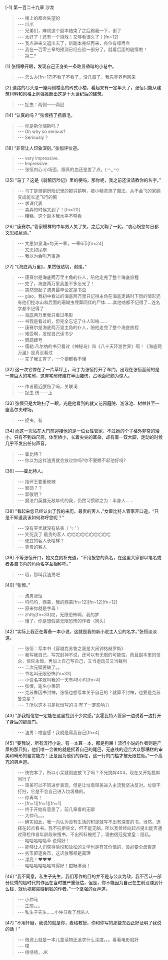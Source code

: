 
[-1] 第一百二十九章 沙龙
>--- 楼上的都会失望的<br>
>--- 爪爪<br>
>--- 兄弟们，麻烦这个副本结束了之后踢我一下，谢了<br>
>--- 太好了！还有一个游戏！又够看很久了！[fn=12]<br>
>--- 我点进来又退出去了，新副本完结再来，各位有缘再会<br>
>--- 我在一百零三章的预测已经应验一部分了，就看后面的剧情啦！<br>
>--- 第二?<br>

[1] 张恒睁开眼，发现自己正身处一条略显昏暗的小巷中。
>--- 怎么办[fn=17]不看了不看了，没几章了，我先养养再回来<br>

[2] 道路的尽头是一座两侧楼高的砖式小楼，看起来有一定年头了，张恒只能从建筑材料和风格上勉强推断出这是十九世纪后的建筑。
>--- 捉虫：两侧——两层<br>

[14] “认真的吗？”张恒扬了扬眉毛。
>--- 你是斯尔瑞斯吗？<br>
>--- Oh why so serious?<br>
>--- Seriously？<br>

[18] “非常让人印象深刻。”张恒评价道。
>--- very impressive.<br>
>--- Impressive.<br>
>--- 张恒内心:小场面，跟真的血还是差了点。(￢_￢)<br>

[25] “马丁？这是《骑鹅历险记》里的梗吗，那你呢，我之前还没请教你的名字。”
>--- 马丁是骑鹅历险记里的那只鹅啊，被小精灵施了魔法，从不会飞的家鹅变成能长途飞行的鹅<br>
>--- 求课代表<br>
>--- 卖弄的时候又到了！[fn=20]<br>
>--- 糟糕，这个副本我水平不够看<br>

[26] “康赛尔。”管家模样的中年男人笑了笑，之后又鞠了一躬，“衷心祝您每日都文思如泉涌。”
>--- 文思如泉涌=每天一章，一章6币[fn=24]<br>
>--- 文思如尿崩<br>
>--- 我以为会叫万事通<br>

[27] “《海底两万里》，果然很贴切，谢谢。”
>--- 康赛尔是海底两万里主角的仆人，陪他走完了整个海底旅程<br>
>--- 完了，海底两万里我差不多忘光了！<br>
>--- 突然想起了渣男最早设定是书虫<br>
>--- giao，我初中看过的海底两万里只记得主角在海底走路时下雨的情形还有他们挖冰山和后面的珊瑚虫埋葬同伴的尸体……其他啥都不记得了…连名字都不记得了<br>
>--- 海底两万里我只看过电影<br>
>--- 书我是看过的，但完全忘记了仆人叫啥……<br>
>--- 康赛尔是海底两万里主角的仆人，陪他走完了整个海底旅程<br>
>--- 难受啊，发现自己读书少<br>
>--- 鹦鹉螺号<br>
>--- 儒勒.凡尔纳的书只看过《神秘岛》和《八十天环游世界》啊！《海底两万里》是真没看过<br>
>--- 完了我丈育了，一个梗都看不懂<br>

[32] 这一次它停在了一片草坪上，马丁为张恒打开了车门，出现在张恒面前的是一座巨大的宅邸，这座宅邸修建在半山腰伤，占地面积颇为惊人。
>--- 作者最近腰伤了吗，关联词<br>
>--- 捉虫 伤——上<br>

[33] 张恒只是大略扫了一眼，光是他看到的就又花园庭院、游泳池、树林甚至一座高尔夫球场。
>--- 捉虫，有<br>

[34] 而这一次站在大门前迎接他的是一位女性管家，不过她的个子格外非常的矮小，只有不到四尺高，体型娇小，长着尖尖的耳朵，却有着一双大脚，走动的时候几乎不发出任何声音。
>--- 霍比特？<br>
>--- 你以为这样渣男就会放过你吗?你不要瞧不起他好吗?<br>

[36] ——霍比特人。
>--- 指环王要重映辣<br>
>--- 智勋？？<br>
>--- 郭敬明？<br>
>--- 魔法门英雄无敌年代的我，仍然习惯称之为：半身人……<br>

[38] “看起来您已经认出了我的来历，最贵的客人，”女霍比特人管家开口道，“只是不知道我该如何称呼您呢？”
>--- 没有买卖就没有杀害（ '▿ ' ）<br>
>--- 笑死我了 最贵的客人 哈哈哈哈哈哈哈哈哈哈<br>
>--- 便宜的客人长啥样？<br>
>--- 尊贵的客人<br>

[39] 不等张恒开口，她又立刻补充道，“不用报您的真名，在这里大家都以笔名或者各自书内的角色名字互相称呼。”
>--- 哦，那叫我渣男吧<br>

[40] “张恒。”
>--- 渣男张恒<br>
>--- 呜呜呜，西蒙，我的西蒙[fn=12][fn=12][fn=12]<br>
>--- 原来你就是字母！<br>
>--- zhtty[fn=33]哎，无限恐怖啊，我的梦<br>
>--- 懂了，你是想假装无限恐怖的作者（狗头）<br>

[42] “实际上我正在筹备一本小说，这就是我的新小说主人公的名字。”张恒淡淡道。
>--- 张恒：写本书《穿越克苏鲁之我是大闹钟格赫罗斯》<br>
>--- 我写我自己，写完封神不说，还可以有无限的可能性，而且副本里的信众，信仰永恒，再加上自己写自己，又当运动员又当裁判<br>
>--- 二次元壁要破了。。<br>
>--- 书名叫无限恐怖[fn=33]<br>
>--- 小说名字就叫我的一天有48小时[fn=4]<br>
>--- 张恒，笔名小呆昭<br>
>--- 克苏鲁因书封神，张恒也想写本关于自己的？就算不封神，也要是克苏鲁克星？<br>
>--- ？所以这本书是张恒写的书 有了一定影响力<br>

[43] “那我相信您一定能在这里找到不少灵感。”女霍比特人管家一边说着一边打开了身后的那扇门。
>--- 渣男：啥靈感！我就是寫我自己[fn=4]<br>

[45] “要我说，所有流行小说，有一本算一本，都是狗屎！流行小说的作者则是产屎的那只狗，他们唯一会做的就是摇着自己的尾巴，无底线的迎合大众那糟糕的审美和畸形的鉴赏能力！正是因为他们的存在，这一行的门槛才被无限拉低。”一个高亢的男声道。
>--- 快完本了，所以小呆就彻底放飞了吗？不光挑衅404，现在又开始挑衅同行了<br>
>--- 审美可以不同进步表现，但是让垃圾审美进入主流我坚决反对。垃圾不打扫，它是不会自己进入垃圾桶的。<br>
>--- 你再骂！<br>
>--- [fn=1][fn=1][fn=1]<br>
>--- 终于开始有意思了，前几章看的无聊<br>
>--- 大仲马。。。<br>
>--- 确实如此，我一向认为没有生活的积淀就写不出有深度的书。当然，选择在起点看书，我不抗拒爽文，但不能无脑。所以我曾经向起点提出能否通过筛检作者年龄段来搜书，不出所料被拒了，理由很冠冕堂皇：隐私。<br>
>--- 哈哈哈哈哈草 说得好！<br>
>--- 能够让人们获得愉悦和放松的文学也是有其价值的，没必要全盘否定<br>
>--- 劣币驱逐良币，这话放哪都是真理<br>
>--- 漂亮！♥♥♥<br>
>--- 哈哈哈哈哈哈骂得好！酣畅淋漓！<br>

[46] “我不同意，私生子先生，我们写作的目的并不是与公众为敌，我不否认一部分优秀的超时代的作品在当时被严重低估，但是，你不能因为自己在生前没赚到什么钱，就仇视那些赚到钱的作者。”一个坚强的女声道。
>--- 小仲马<br>
>--- 生前。。。<br>
>--- 私生子先生……小仲马看了想杀人<br>

[47] “不用怀疑，我说的就是你，麦格教授，你和你写的那些东西正好证明了我说的话！”
>--- 根源上就是一本儿童读物还追求什么深度。。。看看电影就好<br>
>--- 噗<br>
>--- 啧啧啧，JK<br>
